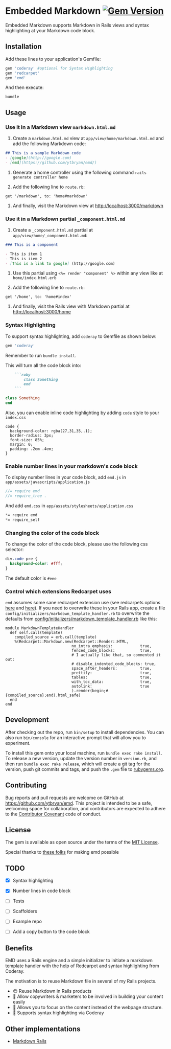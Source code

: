 # Embedded Markdown [![Gem Version](https://badge.fury.io/rb/emd.svg)](https://badge.fury.io/rb/emd)

Embedded Markdown supports Markdown in Rails views and syntax highlighting at your Markdown code block.

## Installation

Add these lines to your application's Gemfile:

```ruby
gem 'coderay' #optional for Syntax Highlighting
gem 'redcarpet'
gem 'emd'
```

And then execute:

```
bundle
```
## Usage

### Use it in a Markdown view `markdown.html.md`

1. Create a `markdown.html.md` view at `app/view/home/markdown.html.md` and add the following Markdown code:

```markdown
## This is a sample Markdown code
- [google](http://google.com)
- [emd](https://github.com/ytbryan/emd/)
```

1. Generate a home controller using the following command `rails generate controller home`

1. Add the following line to `route.rb`: 
```
get '/markdown', to: 'home#markdown'
```
1. And finally, visit the Markdown view at [http://localhost:3000/markdown](http://localhost:3000/markdown)


### Use it in a Markdown partial `_component.html.md`

1. Create a `_component.html.md` partial at `app/view/home/_component.html.md`:

```markdown
### This is a component

- This is item 1
- This is iiem 2
- [This is a link to google] (http://google.com)
```

1. Use this partial using `<%= render "component" %>` within any view like at `home/index.html.erb`

1. Add the following line to `route.rb`: 
```
get '/home', to: 'home#index'
```
1. And finally, visit the Rails view with Markdown partial at [http://localhost:3000/home](http://localhost:3000/home)


### Syntax Highlighting

To support syntax highlighting, add `coderay` to Gemfile as shown below: 

```ruby
gem 'coderay'
```
Remember to run `bundle install`. 

This will turn all the code block into:

```ruby
    ```ruby
        class Something
        end
    ```
```

```ruby
class Something
end
```

Also, you can enable inline code highlighting by adding `code` style to your `index.css`

```
code {
  background-color: rgba(27,31,35,.1);
  border-radius: 3px;
  font-size: 85%;
  margin: 0;
  padding: .2em .4em;
}
```

### Enable number lines in your markdown's code block

To display number lines in your code block, add `emd.js` in `app/assets/javascripts/application.js`

```javascript
//= require emd
//= require_tree .
```

And add `emd.css` in `app/assets/stylesheets/application.css`

```css
*= require emd
*= require_self
```

### Changing the color of the code block

To change the color of the code block, please use the following css selector: 

```css
div.code pre {
  background-color: #fff;
}
```

The default color is `#eee`


### Control which extensions Redcarpet uses

`emd` assumes some sane redcarpet extension use (see redcarpets options [here](https://github.com/vmg/redcarpet#and-its-like-really-simple-to-use) and [here](https://github.com/vmg/redcarpet#darling-i-packed-you-a-couple-renderers-for-lunch)). If you need to overwrite these in your Rails app, create a file `config/initializers/markdown_template_handler.rb` to overwrite the defaults from [config/initializers/markdown_template_handler.rb](config/initializers/markdown_template_handler.rb) like this:

```
module MarkdownTemplateHandler
  def self.call(template)
    compiled_source = erb.call(template)
    %(Redcarpet::Markdown.new(Redcarpet::Render::HTML,
                             no_intra_emphasis:            true,
                             fenced_code_blocks:           true,
                             # I actually like that, so commented it out:
                             # disable_indented_code_blocks: true,
                             space_after_headers:          true,
                             prettify:                     true,
                             tables:                       true,
                             with_toc_data:                true,
                             autolink:                     true
                             ).render(begin;#{compiled_source};end).html_safe)
  end
end
```

## Development

After checking out the repo, run `bin/setup` to install dependencies. You can also run `bin/console` for an interactive prompt that will allow you to experiment.

To install this gem onto your local machine, run `bundle exec rake install`. To release a new version, update the version number in `version.rb`, and then run `bundle exec rake release`, which will create a git tag for the version, push git commits and tags, and push the `.gem` file to [rubygems.org](https://rubygems.org).

## Contributing

Bug reports and pull requests are welcome on GitHub at https://github.com/ytbryan/emd. This project is intended to be a safe, welcoming space for collaboration, and contributors are expected to adhere to the [Contributor Covenant](http://contributor-covenant.org) code of conduct.


## License

The gem is available as open source under the terms of the [MIT License](http://opensource.org/licenses/MIT).


Special thanks to [these folks](http://stackoverflow.com/questions/4163560/how-can-i-automatically-render-partials-using-markdown-in-rails-3/10131299#10131299
) for making emd possible


## TODO

- [x] Syntax highlighting 
- [x] Number lines in code block
- [ ] Tests
- [ ] Scaffolders
- [ ] Example repo
- [ ] Add a copy button to the code block



## Benefits

EMD uses a Rails engine and a simple initializer to initiate a markdown template handler with the help of Redcarpet and syntax highlighting from Coderay.

The motivation is to reuse Markdown file in several of my Rails projects.

- 😊 Reuse Markdown in Rails products
- 📝 Allow copywriters & marketers to be involved in building your content easily 
- 📝 Allows you to focus on the content instead of the webpage structure.  
- 🙌 Supports syntax highlighting via Coderay


## Other implementations
- [Markdown Rails](https://github.com/joliss/markdown-rails)
